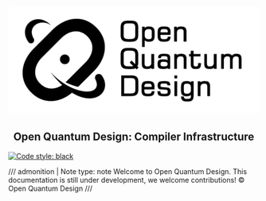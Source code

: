 # ![Open Quantum Design](./img/oqd-logo-text.png)

<div align="center">
    <h2 align="center">
    Open Quantum Design: Compiler Infrastructure
    </h2>
</div>

[![Code style: black](https://img.shields.io/badge/code%20style-black-000000.svg)](https://github.com/ambv/black)

<!-- prettier-ignore -->
/// admonition | Note
    type: note
Welcome to Open Quantum Design.
This documentation is still under development, we welcome contributions! © Open Quantum Design
///
